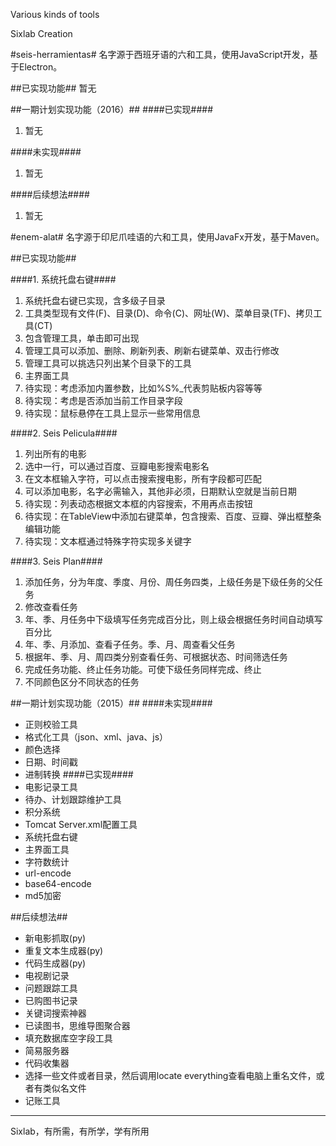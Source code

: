 Various kinds of tools

Sixlab Creation

#seis-herramientas#
名字源于西班牙语的六和工具，使用JavaScript开发，基于Electron。

##已实现功能##
暂无

##一期计划实现功能（2016）##
####已实现####

1. 暂无

####未实现####

1. 暂无

####后续想法####

1. 暂无

#enem-alat#
名字源于印尼爪哇语的六和工具，使用JavaFx开发，基于Maven。

##已实现功能##

####1. 系统托盘右键####
1. 系统托盘右键已实现，含多级子目录
1. 工具类型现有文件(F)、目录(D)、命令(C)、网址(W)、菜单目录(TF)、拷贝工具(CT)
1. 包含管理工具，单击即可出现
1. 管理工具可以添加、删除、刷新列表、刷新右键菜单、双击行修改
1. 管理工具可以挑选只列出某个目录下的工具
2. 主界面工具
1. 待实现：考虑添加内置参数，比如%S%_<clip>代表剪贴板内容等等
1. 待实现：考虑是否添加当前工作目录字段
1. 待实现：鼠标悬停在工具上显示一些常用信息

####2. Seis Pelicula####
1. 列出所有的电影
1. 选中一行，可以通过百度、豆瓣电影搜索电影名
1. 在文本框输入字符，可以点击搜索搜电影，所有字段都可匹配
1. 可以添加电影，名字必需输入，其他非必须，日期默认空就是当前日期
1. 待实现：列表动态根据文本框的内容搜索，不用再点击按钮
1. 待实现：在TableView中添加右键菜单，包含搜索、百度、豆瓣、弹出框整条编辑功能
1. 待实现：文本框通过特殊字符实现多关键字

####3. Seis Plan####
1. 添加任务，分为年度、季度、月份、周任务四类，上级任务是下级任务的父任务
1. 修改查看任务
1. 年、季、月任务中下级填写任务完成百分比，则上级会根据任务时间自动填写百分比
1. 年、季、月添加、查看子任务。季、月、周查看父任务
1. 根据年、季、月、周四类分别查看任务、可根据状态、时间筛选任务
1. 完成任务功能、终止任务功能。可使下级任务同样完成、终止
1. 不同颜色区分不同状态的任务

##一期计划实现功能（2015）##
####未实现####
- 正则校验工具
- 格式化工具（json、xml、java、js）
- 颜色选择
- 日期、时间戳
- 进制转换
####已实现####
- 电影记录工具
- 待办、计划跟踪维护工具
- 积分系统
- Tomcat Server.xml配置工具
- 系统托盘右键
- 主界面工具
- 字符数统计
- url-encode
- base64-encode
- md5加密

##后续想法##

- 新电影抓取(py)
- 重复文本生成器(py)
- 代码生成器(py)
- 电视剧记录
- 问题跟踪工具
- 已购图书记录
- 关键词搜索神器
- 已读图书，思维导图聚合器
- 填充数据库空字段工具
- 简易服务器
- 代码收集器
- 选择一些文件或者目录，然后调用locate everything查看电脑上重名文件，或者有类似名文件
- 记账工具

-------------------------------
Sixlab，有所需，有所学，学有所用